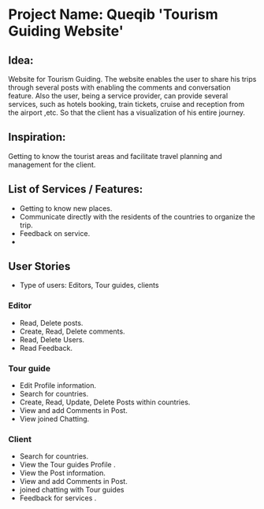 # Project Name: Queqib 'Tourism Guiding Website'


## Idea:

Website for Tourism Guiding. The website enables the user to share his trips through several posts with enabling the comments and conversation feature. Also the user, being a service provider, can provide several services, such as hotels booking, train tickets, cruise and reception from the airport ,etc. So that the client has a visualization of his entire journey.

## Inspiration:
 Getting to know the tourist areas and facilitate travel planning and management for the client.

## List of Services / Features:
-  Getting to know new places.
-  Communicate directly with the residents of the countries to organize the trip.
-  Feedback on service.
-  
## User Stories
- 	Type of users: Editors, Tour guides, clients

### Editor
-  Read, Delete posts.
-  Create, Read, Delete comments.
-  Read, Delete Users.
-  Read Feedback.


### Tour guide
-    Edit Profile information.
-  	Search for countries.
-  Create, Read, Update, Delete Posts within countries.
-    View and add Comments in Post.
-  View joined Chatting.


### Client
-  Search for countries.
-  View the Tour guides Profile  .
-  View the Post information.
-  View and add Comments in Post.
-  joined chatting with Tour guides
-  Feedback for services .
